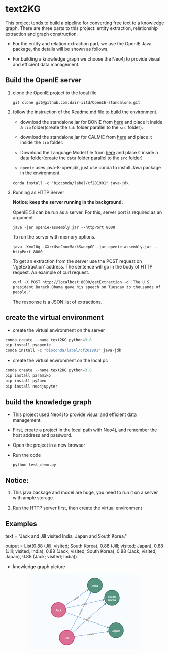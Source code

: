 # text2KG


This project tends to build a pipeline for converting free text to a knowledge graph. There are three parts to this project: entity extraction, relationship extraction and graph construction.


* For the entity and relation extraction part, we use the OpenIE Java package, the details will be shown as follows.

* For building a knowledge graph we choose the Neo4j to provide visual and efficient data management.



## Build the OpenIE server

1. clone the OpenIE project to the local file
    ```
    git clone git@github.com:dair-iitd/OpenIE-standalone.git
    ```

2. follow the instruction of the Readme.md file to build the environment.

    * download the standalone jar for BONIE from [here](https://github.com/dair-iitd/OpenIE-standalone/releases/download/v5.0/BONIE.jar) and place it inside a `lib` folder(create the `lib` folder parallel to the `src` folder).

    * download the standalone jar for CALMIE from [here](https://github.com/dair-iitd/OpenIE-standalone/releases/download/v5.0/ListExtractor.jar) and place it inside the `lib` folder.

    * Download the Language Model file from [here](https://drive.google.com/file/d/0B-5EkZMOlIt2cFdjYUJZdGxSREU/view?usp=sharing&resourcekey=0-X_oNJ6r24s_anMGbKKRdQw) and place it inside a data folder(create the `data` folder parallel to the `src` folder)

    * `openie` uses java-8-openjdk, just use conda to install Java package in the environment.

    ```
    conda install -c "bioconda/label/cf201901" java-jdk
    ```

3. Running as HTTP Server

    **Notice: keep the server running in the background.**

    OpenIE 5.1 can be run as a server. For this, server port is required as an argument.
    ```
    java -jar openie-assembly.jar --httpPort 8000
    ```
        
    To run the server with memory options.
    ```
    java -Xmx10g -XX:+UseConcMarkSweepGC -jar openie-assembly.jar --httpPort 8000
    ```
        
    To get an extraction from the server use the POST request on '/getExtraction' address. The sentence will go in the body of HTTP request. An example of curl request.
    ```
    curl -X POST http://localhost:8000/getExtraction -d 'The U.S. president Barack Obama gave his speech on Tuesday to thousands of people.'
    ```
    The response is a JSON list of extractions.

## create the virtual environment

* create the virtual environment on the server

```python
conda create --name text2KG python=3.8
pip install pyopenie
conda install -c "bioconda/label/cf201901" java-jdk
```

* create the virtual environment on the local pc
```python
conda create --name text2KG python=3.8
pip install paramiko
pip install py2neo
pip install neo4jupyter
```


## build the knowledge graph

* This project used Neo4j to provide visual and efficient data management.

* First, create a project in the local path with Neo4j, and remember the host address and password. 

* Open the project in a new browser

* Run the code 
    ```
    python test_demo.py
    ```

## Notice:

1. This java package and model are huge, you need to run it on a server with ample storage.

2. Run the HTTP server first, then create the virtual environment


## Examples

text = "Jack and Jill visited India, Japan and South Korea."

output = List(0.88 (Jill; visited; South Korea), 0.88 (Jill; visited; Japan), 0.88 (Jill; visited; India), 0.88 (Jack; visited; South Korea), 0.88 (Jack; visited; Japan), 0.88 (Jack; visited; India))

* knowledge graph picture

<center class="half">
<img src=./picture/Figure1.png width = 70%>
</center>

